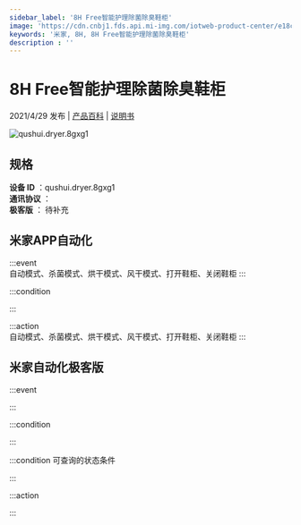 ```yaml
---
sidebar_label: '8H Free智能护理除菌除臭鞋柜'
image: 'https://cdn.cnbj1.fds.api.mi-img.com/iotweb-product-center/e18cb347c9ae3ca025bc82dca09053e5_产品拟物图.png?GalaxyAccessKeyId=AKVGLQWBOVIRQ3XLEW&Expires=9223372036854775807&Signature=IhELlTGNvcKSpP245+cB6PeJWUc='
keywords: '米家, 8H, 8H Free智能护理除菌除臭鞋柜'
description : ''
---
```

# 8H Free智能护理除菌除臭鞋柜

2021/4/29 发布 | [产品百科](https://home.mi.com/webapp/content/baike/product/index.html?model=qushui.dryer.8gxg1/) | [说明书](https://home.mi.com/views/introduction.html?model=qushui.dryer.8gxg1&region=cn)

![qushui.dryer.8gxg1](https://cdn.cnbj1.fds.api.mi-img.com/iotweb-product-center/e18cb347c9ae3ca025bc82dca09053e5_产品拟物图.png?GalaxyAccessKeyId=AKVGLQWBOVIRQ3XLEW&Expires=9223372036854775807&Signature=IhELlTGNvcKSpP245+cB6PeJWUc=)

## 规格  
> 
**设备 ID** ：qushui.dryer.8gxg1  
**通讯协议** ：  
**极客版**  ： 待补充 


## 米家APP自动化  

:::event  
自动模式、杀菌模式、烘干模式、风干模式、打开鞋柜、关闭鞋柜
:::

:::condition  

:::

:::action   
自动模式、杀菌模式、烘干模式、风干模式、打开鞋柜、关闭鞋柜
:::

## 米家自动化极客版  

:::event  

:::

:::condition  

:::

:::condition 可查询的状态条件  

:::

:::action  

:::

        
